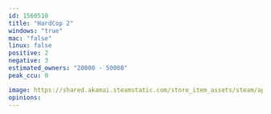 ```yaml
---
id: 1560510
title: "HardCop 2"
windows: "true"
mac: "false"
linux: false
positive: 2
negative: 3
estimated_owners: "20000 - 50000"
peak_ccu: 0

image: https://shared.akamai.steamstatic.com/store_item_assets/steam/apps/1560510/header.jpg?t=1615501937
opinions:
---
```

